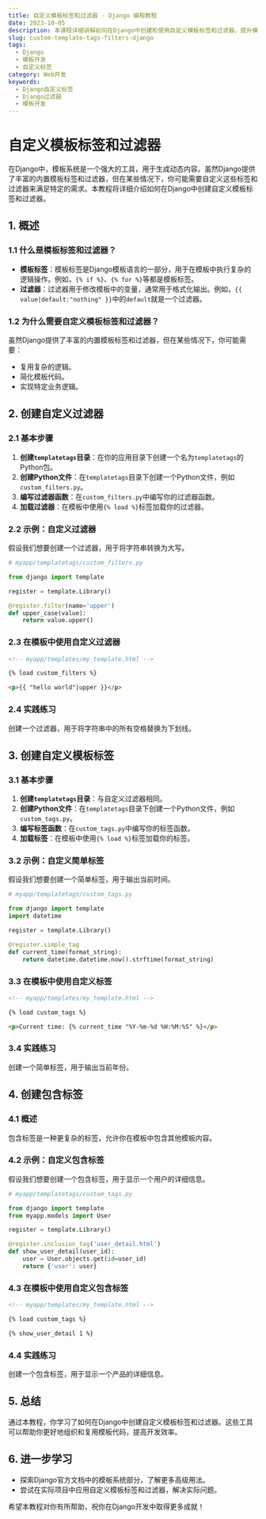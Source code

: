 ```yaml
---
title: 自定义模板标签和过滤器 - Django 编程教程
date: 2023-10-05
description: 本课程详细讲解如何在Django中创建和使用自定义模板标签和过滤器，提升模板开发的灵活性和效率。
slug: custom-template-tags-filters-django
tags:
  - Django
  - 模板开发
  - 自定义标签
category: Web开发
keywords:
  - Django自定义标签
  - Django过滤器
  - 模板开发
---
```


# 自定义模板标签和过滤器

在Django中，模板系统是一个强大的工具，用于生成动态内容。虽然Django提供了丰富的内置模板标签和过滤器，但在某些情况下，你可能需要自定义这些标签和过滤器来满足特定的需求。本教程将详细介绍如何在Django中创建自定义模板标签和过滤器。

## 1. 概述

### 1.1 什么是模板标签和过滤器？

- **模板标签**：模板标签是Django模板语言的一部分，用于在模板中执行复杂的逻辑操作。例如，`{% if %}`、`{% for %}`等都是模板标签。
- **过滤器**：过滤器用于修改模板中的变量，通常用于格式化输出。例如，`{{ value|default:"nothing" }}`中的`default`就是一个过滤器。

### 1.2 为什么需要自定义模板标签和过滤器？

虽然Django提供了丰富的内置模板标签和过滤器，但在某些情况下，你可能需要：

- 复用复杂的逻辑。
- 简化模板代码。
- 实现特定业务逻辑。

## 2. 创建自定义过滤器

### 2.1 基本步骤

1. **创建`templatetags`目录**：在你的应用目录下创建一个名为`templatetags`的Python包。
2. **创建Python文件**：在`templatetags`目录下创建一个Python文件，例如`custom_filters.py`。
3. **编写过滤器函数**：在`custom_filters.py`中编写你的过滤器函数。
4. **加载过滤器**：在模板中使用`{% load %}`标签加载你的过滤器。

### 2.2 示例：自定义过滤器

假设我们想要创建一个过滤器，用于将字符串转换为大写。

```python
# myapp/templatetags/custom_filters.py

from django import template

register = template.Library()

@register.filter(name='upper')
def upper_case(value):
    return value.upper()
```

### 2.3 在模板中使用自定义过滤器

```html
<!-- myapp/templates/my_template.html -->

{% load custom_filters %}

<p>{{ "hello world"|upper }}</p>
```

### 2.4 实践练习

创建一个过滤器，用于将字符串中的所有空格替换为下划线。

## 3. 创建自定义模板标签

### 3.1 基本步骤

1. **创建`templatetags`目录**：与自定义过滤器相同。
2. **创建Python文件**：在`templatetags`目录下创建一个Python文件，例如`custom_tags.py`。
3. **编写标签函数**：在`custom_tags.py`中编写你的标签函数。
4. **加载标签**：在模板中使用`{% load %}`标签加载你的标签。

### 3.2 示例：自定义简单标签

假设我们想要创建一个简单标签，用于输出当前时间。

```python
# myapp/templatetags/custom_tags.py

from django import template
import datetime

register = template.Library()

@register.simple_tag
def current_time(format_string):
    return datetime.datetime.now().strftime(format_string)
```

### 3.3 在模板中使用自定义标签

```html
<!-- myapp/templates/my_template.html -->

{% load custom_tags %}

<p>Current time: {% current_time "%Y-%m-%d %H:%M:%S" %}</p>
```

### 3.4 实践练习

创建一个简单标签，用于输出当前年份。

## 4. 创建包含标签

### 4.1 概述

包含标签是一种更复杂的标签，允许你在模板中包含其他模板内容。

### 4.2 示例：自定义包含标签

假设我们想要创建一个包含标签，用于显示一个用户的详细信息。

```python
# myapp/templatetags/custom_tags.py

from django import template
from myapp.models import User

register = template.Library()

@register.inclusion_tag('user_detail.html')
def show_user_detail(user_id):
    user = User.objects.get(id=user_id)
    return {'user': user}
```

### 4.3 在模板中使用自定义包含标签

```html
<!-- myapp/templates/my_template.html -->

{% load custom_tags %}

{% show_user_detail 1 %}
```

### 4.4 实践练习

创建一个包含标签，用于显示一个产品的详细信息。

## 5. 总结

通过本教程，你学习了如何在Django中创建自定义模板标签和过滤器。这些工具可以帮助你更好地组织和复用模板代码，提高开发效率。

## 6. 进一步学习

- 探索Django官方文档中的模板系统部分，了解更多高级用法。
- 尝试在实际项目中应用自定义模板标签和过滤器，解决实际问题。

希望本教程对你有所帮助，祝你在Django开发中取得更多成就！